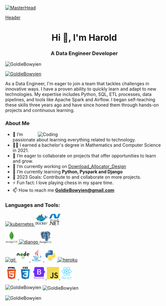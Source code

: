 [![MasterHead](https://www.digitalsolutionservices.com/img/services/website1.gif)](https://github.com/GoldieBowyien)

[Header](Github-Profile-Header/github-header-image.png)

<h1 align="center">Hi 👋, I'm Harold</h1>
<h3 align="center">A Data Engineer Developer</h3>

<p align="left"> <img src="https://komarev.com/ghpvc/?username=GoldieBowyien&label=Profile%20views&color=0e75b6&style=flat" alt="GoldieBowyien" /> </p>

<p align="left"> <a href="https://github.com/ryo-ma/github-profile-trophy"><img src="https://github-profile-trophy.vercel.app/?username=GoldieBowyien&column=7&margin-w=15&margin-h=15" alt="GoldieBowyien" /></a> </p>

As a Data Engineer, I'm eager to join a team that tackles challenges in innovative ways. I have a proven ability to quickly learn and adapt to new technologies. My expertise includes Python, SQL, ETL processes, data pipelines, and tools like Apache Spark and Airflow. I began self-teaching these skills three years ago and have since honed them through hands-on projects and continuous learning.

### About Me

<img align="right" alt="Coding" width="400" src="https://camo.githubusercontent.com/cae12fddd9d6982901d82580bdf321d81fb299141098ca1c2d4891870827bf17/68747470733a2f2f6d69726f2e6d656469756d2e636f6d2f6d61782f313336302f302a37513379765349765f7430696f4a2d5a2e676966">

- 👀 I’m passionate about learning everything related to technology.
- 👨‍🎓 I earned a bachelor's degree in Mathematics and Computer Science in 2021.
- 👯 I’m eager to collaborate on projects that offer opportunities to learn and grow.
- 🔭 I’m currently working on [Download_Allocator_Design](https://github.com/GoldieBowyien/Download_Allocator_Design.git)
- 🌱 I’m currently learning **Python, Pyspark and Django**
- 🥅 2023 Goals: Contribute to and collaborate on more projects.
- ⚡ Fun fact: I love playing chess in my spare time.
- 📫 How to reach me **GoldieBowyien@gmail.com**

<h3 align="left">Languages and Tools:</h3>

<p align="left">

<!--ENVIRONMENT DEVELOPMENT-->
<a href="https://kubernetes.io" target="_blank" rel="noreferrer"> <img src="https://www.vectorlogo.zone/logos/kubernetes/kubernetes-icon.svg" alt="kubernetes" width="40" height="40"/> </a> 
<a href="https://www.docker.com/" target="_blank" rel="noreferrer"><img src="https://raw.githubusercontent.com/devicons/devicon/master/icons/docker/docker-original-wordmark.svg" alt="docker" width="40" height="40"/></a> 
<a href="https://dotnet.microsoft.com/" target="_blank" rel="noreferrer"><img src="https://raw.githubusercontent.com/devicons/devicon/master/icons/dot-net/dot-net-original-wordmark.svg" alt="dotnet" width="40" height="40"/></a> 



<!--DATABASE DEVELOPMENT-->
<a href="https://www.mongodb.com/" target="_blank" rel="noreferrer"><img src="https://raw.githubusercontent.com/devicons/devicon/master/icons/mongodb/mongodb-original-wordmark.svg" alt="mongodb" width="40" height="40"/> </a> 
<a href="https://www.djangoproject.com/" target="_blank" rel="noreferrer"><img src="https://cdn.worldvectorlogo.com/logos/django.svg" alt="django" width="40" height="40"/> </a> 
<a href="https://www.postgresql.org" target="_blank" rel="noreferrer"><img src="https://raw.githubusercontent.com/devicons/devicon/master/icons/postgresql/postgresql-original-wordmark.svg" alt="postgresql" width="40" height="40"/> </a> 

<!--DATA DEVELOPMENT-->
<a href="https://git-scm.com/" target="_blank" rel="noreferrer"><img src="https://www.vectorlogo.zone/logos/git-scm/git-scm-icon.svg" alt="git" width="40" height="40"/> </a> 
<a href="https://nodejs.org" target="_blank" rel="noreferrer"><img src="https://raw.githubusercontent.com/devicons/devicon/master/icons/nodejs/nodejs-original-wordmark.svg" alt="nodejs" width="40" height="40"/> </a> 
<a href="https://www.java.com" target="_blank" rel="noreferrer"><img src="https://raw.githubusercontent.com/devicons/devicon/master/icons/java/java-original.svg" alt="java" width="40" height="40"/> </a> 
<a href="https://www.python.org" target="_blank" rel="noreferrer"><img src="https://raw.githubusercontent.com/devicons/devicon/master/icons/python/python-original.svg" alt="python" width="40" height="40"/> </a> 
<a href="https://heroku.com" target="_blank" rel="noreferrer"><img src="https://www.vectorlogo.zone/logos/heroku/heroku-icon.svg" alt="heroku" width="40" height="40"/> </a> 

<!--WEB DEVELOPMENT-->
<a href="https://www.w3.org/html/" target="_blank" rel="noreferrer"><img src="https://raw.githubusercontent.com/devicons/devicon/master/icons/html5/html5-original-wordmark.svg" alt="html5" width="40" height="40"/> </a> 
<a href="https://www.w3schools.com/css/" target="_blank" rel="noreferrer"><img src="https://raw.githubusercontent.com/devicons/devicon/master/icons/css3/css3-original-wordmark.svg" alt="css3" width="40" height="40"/></a> 
<a href="https://getbootstrap.com" target="_blank" rel="noreferrer"><img src="https://raw.githubusercontent.com/devicons/devicon/master/icons/bootstrap/bootstrap-plain-wordmark.svg" alt="bootstrap" width="40" height="40"/> </a> 
<a href="https://developer.mozilla.org/en-US/docs/Web/JavaScript" target="_blank" rel="noreferrer"><img src="https://raw.githubusercontent.com/devicons/devicon/master/icons/javascript/javascript-original.svg" alt="javascript" width="40" height="40"/> </a> 
<a href="https://reactjs.org/" target="_blank" rel="noreferrer"> <img src="https://raw.githubusercontent.com/devicons/devicon/master/icons/react/react-original-wordmark.svg" alt="react" width="40" height="40"/></a> 

</p>

<p><img align="left" src="https://github-readme-stats.vercel.app/api/top-langs?username=GoldieBowyien&show_icons=true&locale=en&layout=compact" alt="GoldieBowyien" /></p>

<p>&nbsp;<img align="center" src="https://github-readme-stats.vercel.app/api?username=GoldieBowyien&show_icons=true&locale=en" alt="GoldieBowyien" /></p>

<p><img align="center" src="https://github-readme-streak-stats.herokuapp.com/?user=GoldieBowyien&" alt="GoldieBowyien" /></p>
